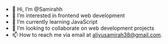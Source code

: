 - 👋 Hi, I’m @Samirahh
- 👀 I’m interested in frontend web development 
- 🌱 I’m currently learning JavaScript 
- 💞️ I’m looking to collaborate on web development projects
- 📫 How to reach me via email at aliyusamirah38@gmail.com. 

<!---
Samirahh/Samirahh is a ✨ special ✨ repository because its `README.md` (this file) appears on your GitHub profile.
You can click the Preview link to take a look at your changes.
--->

